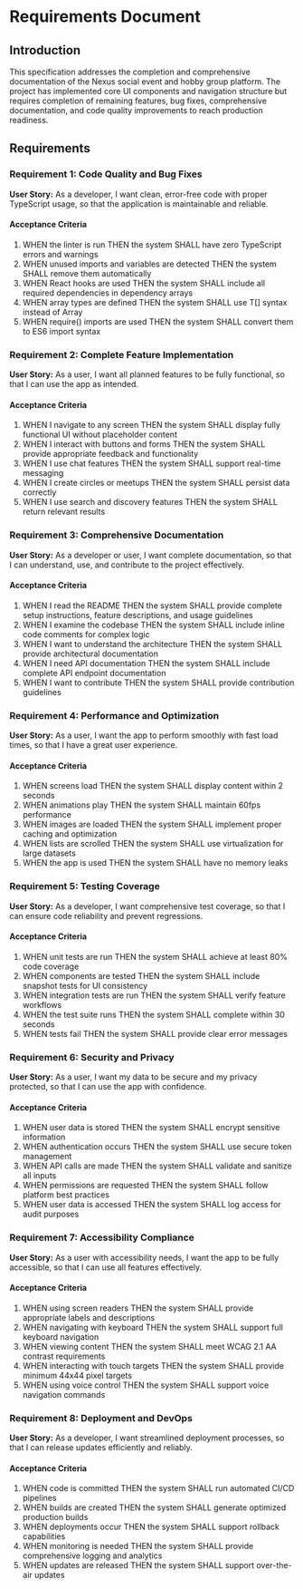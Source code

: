 # Requirements Document

## Introduction

This specification addresses the completion and comprehensive documentation of the Nexus social event and hobby group platform. The project has implemented core UI components and navigation structure but requires completion of remaining features, bug fixes, comprehensive documentation, and code quality improvements to reach production readiness.

## Requirements

### Requirement 1: Code Quality and Bug Fixes

**User Story:** As a developer, I want clean, error-free code with proper TypeScript usage, so that the application is maintainable and reliable.

#### Acceptance Criteria

1. WHEN the linter is run THEN the system SHALL have zero TypeScript errors and warnings
2. WHEN unused imports and variables are detected THEN the system SHALL remove them automatically
3. WHEN React hooks are used THEN the system SHALL include all required dependencies in dependency arrays
4. WHEN array types are defined THEN the system SHALL use T[] syntax instead of Array<T>
5. WHEN require() imports are used THEN the system SHALL convert them to ES6 import syntax

### Requirement 2: Complete Feature Implementation

**User Story:** As a user, I want all planned features to be fully functional, so that I can use the app as intended.

#### Acceptance Criteria

1. WHEN I navigate to any screen THEN the system SHALL display fully functional UI without placeholder content
2. WHEN I interact with buttons and forms THEN the system SHALL provide appropriate feedback and functionality
3. WHEN I use chat features THEN the system SHALL support real-time messaging
4. WHEN I create circles or meetups THEN the system SHALL persist data correctly
5. WHEN I use search and discovery features THEN the system SHALL return relevant results

### Requirement 3: Comprehensive Documentation

**User Story:** As a developer or user, I want complete documentation, so that I can understand, use, and contribute to the project effectively.

#### Acceptance Criteria

1. WHEN I read the README THEN the system SHALL provide complete setup instructions, feature descriptions, and usage guidelines
2. WHEN I examine the codebase THEN the system SHALL include inline code comments for complex logic
3. WHEN I want to understand the architecture THEN the system SHALL provide architectural documentation
4. WHEN I need API documentation THEN the system SHALL include complete API endpoint documentation
5. WHEN I want to contribute THEN the system SHALL provide contribution guidelines

### Requirement 4: Performance and Optimization

**User Story:** As a user, I want the app to perform smoothly with fast load times, so that I have a great user experience.

#### Acceptance Criteria

1. WHEN screens load THEN the system SHALL display content within 2 seconds
2. WHEN animations play THEN the system SHALL maintain 60fps performance
3. WHEN images are loaded THEN the system SHALL implement proper caching and optimization
4. WHEN lists are scrolled THEN the system SHALL use virtualization for large datasets
5. WHEN the app is used THEN the system SHALL have no memory leaks

### Requirement 5: Testing Coverage

**User Story:** As a developer, I want comprehensive test coverage, so that I can ensure code reliability and prevent regressions.

#### Acceptance Criteria

1. WHEN unit tests are run THEN the system SHALL achieve at least 80% code coverage
2. WHEN components are tested THEN the system SHALL include snapshot tests for UI consistency
3. WHEN integration tests are run THEN the system SHALL verify feature workflows
4. WHEN the test suite runs THEN the system SHALL complete within 30 seconds
5. WHEN tests fail THEN the system SHALL provide clear error messages

### Requirement 6: Security and Privacy

**User Story:** As a user, I want my data to be secure and my privacy protected, so that I can use the app with confidence.

#### Acceptance Criteria

1. WHEN user data is stored THEN the system SHALL encrypt sensitive information
2. WHEN authentication occurs THEN the system SHALL use secure token management
3. WHEN API calls are made THEN the system SHALL validate and sanitize all inputs
4. WHEN permissions are requested THEN the system SHALL follow platform best practices
5. WHEN user data is accessed THEN the system SHALL log access for audit purposes

### Requirement 7: Accessibility Compliance

**User Story:** As a user with accessibility needs, I want the app to be fully accessible, so that I can use all features effectively.

#### Acceptance Criteria

1. WHEN using screen readers THEN the system SHALL provide appropriate labels and descriptions
2. WHEN navigating with keyboard THEN the system SHALL support full keyboard navigation
3. WHEN viewing content THEN the system SHALL meet WCAG 2.1 AA contrast requirements
4. WHEN interacting with touch targets THEN the system SHALL provide minimum 44x44 pixel targets
5. WHEN using voice control THEN the system SHALL support voice navigation commands

### Requirement 8: Deployment and DevOps

**User Story:** As a developer, I want streamlined deployment processes, so that I can release updates efficiently and reliably.

#### Acceptance Criteria

1. WHEN code is committed THEN the system SHALL run automated CI/CD pipelines
2. WHEN builds are created THEN the system SHALL generate optimized production builds
3. WHEN deployments occur THEN the system SHALL support rollback capabilities
4. WHEN monitoring is needed THEN the system SHALL provide comprehensive logging and analytics
5. WHEN updates are released THEN the system SHALL support over-the-air updates
